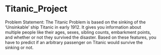 # Titanic_Project
Problem Statement: The Titanic Problem is based on the sinking of the ‘Unsinkable’ ship Titanic in early 1912. It gives you information about multiple people like their ages, sexes, sibling counts, embarkment points, and whether or not they survived the disaster. Based on these features, you have to predict if an arbitrary passenger on Titanic would survive the sinking or not.
